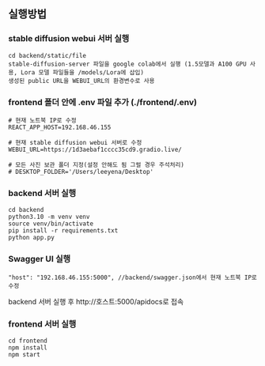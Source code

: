## 실행방법

### stable diffusion webui 서버 실행

```
cd backend/static/file
stable-diffusion-server 파일을 google colab에서 실행 (1.5모델과 A100 GPU 사용, Lora 모델 파일들을 /models/Lora에 삽입)
생성된 public URL을 WEBUI_URL의 환경변수로 사용
```

### frontend 폴더 안에 .env 파일 추가 (./frontend/.env)
```
# 현재 노트북 IP로 수정
REACT_APP_HOST=192.168.46.155

# 현재 stable diffusion webui 서버로 수정
WEBUI_URL=https://1d3aebaf1cccc35cd9.gradio.live/

# 모든 사진 보관 폴더 지정(설정 안해도 됨 그럴 경우 주석처리)
# DESKTOP_FOLDER='/Users/leeyena/Desktop'
```

### backend 서버 실행

```
cd backend
python3.10 -m venv venv
source venv/bin/activate
pip install -r requirements.txt
python app.py
```

### Swagger UI 실행
```
"host": "192.168.46.155:5000", //backend/swagger.json에서 현재 노트북 IP로 수정
```
backend 서버 실행 후 http://호스트:5000/apidocs로 접속

### frontend 서버 실행

```
cd frontend
npm install
npm start
```
